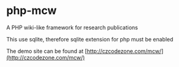 # php-mcw
A PHP wiki-like framework for research publications

This use sqlite, therefore sqlite extension for php must be enabled

The demo site can be found at [http://czcodezone.com/mcw/](http://czcodezone.com/mcw/)
